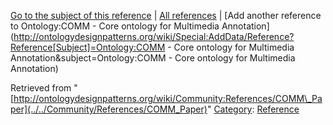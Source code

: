 [Go to the subject of this reference](../../Ontology/COMM_-_Core_ontology_for_Multimedia_Annotation "Ontology:COMM - Core ontology for Multimedia Annotation") | [All references](../../Community/References.1 "Community:References") | [Add another reference to Ontology:COMM - Core ontology for Multimedia Annotation](http://ontologydesignpatterns.org/wiki/Special:AddData/Reference?Reference[Subject]=Ontology:COMM - Core ontology for Multimedia Annotation&subject=Ontology:COMM - Core ontology for Multimedia Annotation)


Retrieved from "[http://ontologydesignpatterns.org/wiki/Community:References/COMM\_Paper](../../Community/References/COMM_Paper)"
 [Category](http://ontologydesignpatterns.org/wiki/Special:Categories "Special:Categories"): [Reference](../../Category/Reference "Category:Reference")